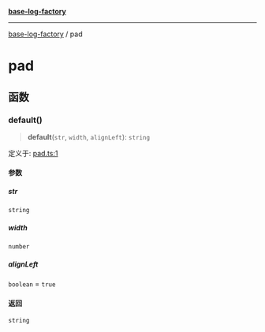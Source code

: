 [**base-log-factory**](index.md)

***

[base-log-factory](index.md) / pad

# pad

## 函数

### default()

> **default**(`str`, `width`, `alignLeft`): `string`

定义于: [pad.ts:1](https://github.com/fengxinming/log-base/blob/f2c7f48e718176bca14e93c254777a3cb459e638/packages/base-log-factory/src/pad.ts#L1)

#### 参数

##### str

`string`

##### width

`number`

##### alignLeft

`boolean` = `true`

#### 返回

`string`
